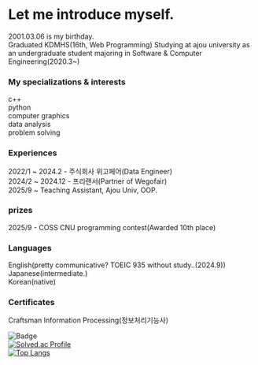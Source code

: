 # Let me introduce myself.  
2001.03.06 is my birthday.  
Graduated KDMHS(16th, Web Programming)
Studying at ajou university as an undergraduate student majoring in Software & Computer Engineering(2020.3~)


### My specializations & interests  
c++  
python  
computer graphics  
data analysis  
problem solving

  
### Experiences
2022/1 ~ 2024.2 - 주식회사 위고페어(Data Engineer)  
2024/2 ~ 2024.12 - 프리랜서(Partner of Wegofair)   
2025/9 ~ Teaching Assistant, Ajou Univ, OOP.  

### prizes
2025/9 - COSS CNU programming contest(Awarded 10th place)  
  
### Languages  
English(pretty communicative? TOEIC 935 without study..(2024.9))  
Japanese(intermediate.)  
Korean(native)  


### Certificates  
Craftsman Information Processing(정보처리기능사)  


![Badge](https://cp-logo.vercel.app/codeforces/hellcat0306)  
[![Solved.ac Profile](http://mazassumnida.wtf/api/v2/generate_badge?boj=p030610)](https://solved.ac/p030610/)  
[![Top Langs](https://github-readme-stats.vercel.app/api/top-langs/?username=p030610)](https://github.com/anuraghazra/github-readme-stats)

